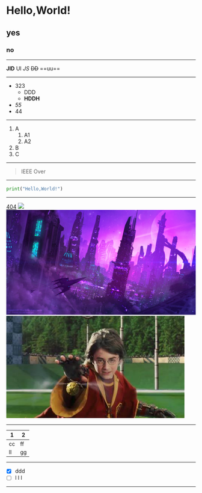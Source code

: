# Hello,World!
## yes
### no

---
**JID**
UI
*JS*
~~DD~~
==uu==

---
* 323
  * DDD 
  * **HDDH**
* *55*
* 44
  
---
1. A
   1. A1
   2. A2
2. B
3. C
   
---
>IEEE
>Over
---
````python
print("Hello,World!")
````
---
[404](https://www.google.com)
![](images/2022-02-10-01-35-49.png)
![](images/05.jpg)
![](images/2022-02-10-01-47-33.png)

---
| 1   | 2   |
| --- | --- |
| cc  | ff  |
| ll  | gg  |

---
- [x] ddd
- [ ] l l l
  
---
<!--oh,no!-->